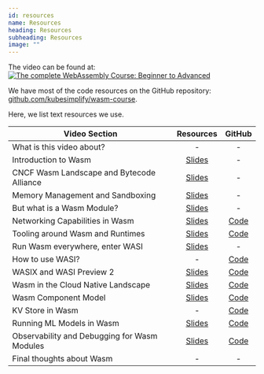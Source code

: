 ```yaml
---
id: resources
name: Resources
heading: Resources
subheading: Resources
image: ""
---
```


The video can be found at: [![The complete WebAssembly Course: Beginner to Advanced]([https://img.youtube.com/vi/PN3VqbZqmD8/0.jpg)](https://youtu.be/eYekV2Do0YU)

We have most of the code resources on the GitHub repository: [github.com/kubesimplify/wasm-course](https://github.com/kubesimplify/wasm-course).

Here, we list text resources we use.

| **Video Section**                            |                **Resources**                |                                   **GitHub**                                   |
| -------------------------------------------- | :-----------------------------------------: | :----------------------------------------------------------------------------: |
| What is this video about?                    |                      -                      |                                       -                                        |
| Introduction to Wasm                         |      [Slides](assets/slides/intro.pdf)      |                                       -                                        |
| CNCF Wasm Landscape and Bytecode Alliance    |     [Slides](assets/slides/cnwasm.pdf)      |                                       -                                        |
| Memory Management and Sandboxing             | [Slides](assets/slides/sandbox-memory.pdf)  |                                       -                                        |
| But what is a Wasm Module?                   |     [Slides](assets/slides/module.pdf)      |                                       -                                        |
| Networking Capabilities in Wasm              |   [Slides](assets/slides/networking.pdf)    |    [Code](https://github.com/kubesimplify/wasm-course/tree/main/networking)    |
| Tooling around Wasm and Runtimes             |   [Slides](assets/slides/toolchains.pdf)    |    [Code](https://github.com/kubesimplify/wasm-course/tree/main/toolchains)    |
| Run Wasm everywhere, enter WASI              |      [Slides](assets/slides/wasi.pdf)       |                                       -                                        |
| How to use WASI?                             |                      -                      |       [Code](https://github.com/kubesimplify/wasm-course/tree/main/wasi)       |
| WASIX and WASI Preview 2                     |  [Slides](assets/slides/wasix-preview.pdf)  |       [Code](https://github.com/kubesimplify/wasm-course/tree/main/wasi)       |
| Wasm in the Cloud Native Landscape           |     [Slides](assets/slides/cnwasm.pdf)      | [Code](https://github.com/kubesimplify/wasm-course/tree/main/spin-demo-Docker) |
| Wasm Component Model                         | [Slides](assets/slides/component-model.pdf) | [Code](https://github.com/kubesimplify/wasm-course/tree/main/component-model)  |
| KV Store in Wasm                             |                      -                      |   [Code](https://github.com/kubesimplify/wasm-course/tree/main/spin-kv-demo)   |
| Running ML Models in Wasm                    |     [Slides](assets/slides/pytorch.pdf)     | [Code](https://github.com/kubesimplify/wasm-course/tree/main/machine-learning) |
| Observability and Debugging for Wasm Modules |      [Slides](assets/slides/o11y.pdf)       |  [Code](https://github.com/kubesimplify/wasm-course/tree/main/observability)   |
| Final thoughts about Wasm                    |                      -                      |                                       -                                        |
